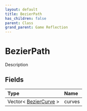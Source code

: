 ```yaml
---
layout: default
title: BezierPath
has_children: false
parent: Class
grand_parent: Game Reflection
---
```

# BezierPath
Description 

## Fields
| Type | Name |
|:-------------|:--------------|
| Vector< [BezierCurve](/game-reflection/classes/bezier_curve.md) > | curves |
